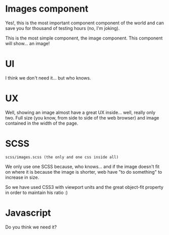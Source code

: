 # Images component

Yes!, this is the most important component component of the world and can save you for thousand of testing hours (no, I'm joking).

This is the most simple component, the image component. This component will show... an image!

# UI

I think we don't need it... but who knows.

# UX

Well, showing an image almost have a great UX inside... well, really only two. Full size (you know, from side to side of the web browser) and image contained in the width of the page.

# SCSS

```
scss/images.scss (the only and one css inside all)
```

We only use one SCSS because, who knows... and if the image doesn't fit on where it is because the image is shorter, web have "to do something" to increase in size.

So we have used CSS3 with viewport units and the great object-fit property in order to maintain his ratio :)

# Javascript

Do you think we need it?
